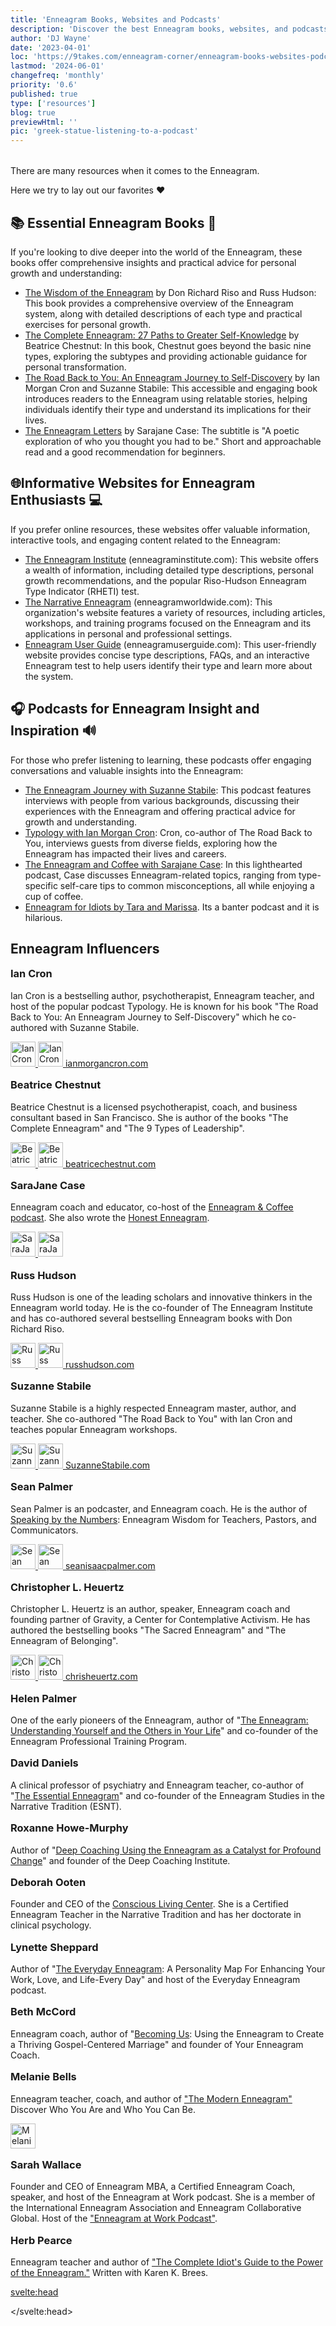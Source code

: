 ```yaml
---
title: 'Enneagram Books, Websites and Podcasts'
description: 'Discover the best Enneagram books, websites, and podcasts for personal growth and understanding. Dive deeper into this powerful system today.'
author: 'DJ Wayne'
date: '2023-04-01'
loc: 'https://9takes.com/enneagram-corner/enneagram-books-websites-podcasts'
lastmod: '2024-06-01'
changefreq: 'monthly'
priority: '0.6'
published: true
type: ['resources']
blog: true
previewHtml: ''
pic: 'greek-statue-listening-to-a-podcast'
---
```


<!-- todo go ham on this

be the hub
-->

<script>
	import  PopCard  from "$lib/components/atoms/PopCard.svelte";
  import instagram from '$lib/images/instagram.svg';
	import twitter from '$lib/images/twitter.svg';
</script>
<div
	style="display: flex;
    justify-content: center;
    margin: 1rem 0;
	"
>
  <PopCard
		image={`/blogs/greek-statue-listening-to-a-podcast.webp`}
		showIcon={false}
		displayText=""
    altText="a greek statue listening to a podcast"
    tint={false}
		subtext=""
	/>
</div>

There are many resources when it comes to the Enneagram.

Here we try to lay out our favorites ❤️

<article class="section-content">

## 📚 Essential Enneagram Books 📖

If you're looking to dive deeper into the world of the Enneagram, these books offer comprehensive insights and practical advice for personal growth and understanding:

- <a class="external-link" target="_blank" rel="noopener noreferrer" href="https://www.amazon.com/Wisdom-Enneagram-Psychological-Spiritual-Personality/dp/0553378201?&_encoding=UTF8&tag=9takes00-20&linkCode=ur2&linkId=934a7202b7f300b1da70746ab59814ba&camp=1789&creative=9325">The Wisdom of the Enneagram</a> by Don Richard Riso and Russ Hudson: This book provides a comprehensive overview of the Enneagram system, along with detailed descriptions of each type and practical exercises for personal growth.
- <a class="external-link" target="_blank" rel="noopener noreferrer" href="https://www.amazon.com/Complete-Enneagram-Paths-Greater-Self-Knowledge/dp/1938314549?&amp;_encoding=UTF&_encoding=UTF8&tag=9takes00-20&linkCode=ur2&linkId=e8ee276c6ed219e94e254fad11a53a64&camp=1789&creative=9325">The Complete Enneagram: 27 Paths to Greater Self-Knowledge</a> by Beatrice Chestnut: In this book, Chestnut goes beyond the basic nine types, exploring the subtypes and providing actionable guidance for personal transformation.
- <a class="external-link" target="_blank" rel="noopener noreferrer" href="https://www.amazon.com/dp/0830846190/?&amp;_encoding=UTF&_encoding=UTF8&tag=9takes00-20&linkCode=ur2&linkId=f8532d1f5c094f1cf0970a93df6d0cc8&camp=1789&creative=932">The Road Back to You: An Enneagram Journey to Self-Discovery</a> by Ian Morgan Cron and Suzanne Stabile: This accessible and engaging book introduces readers to the Enneagram using relatable stories, helping individuals identify their type and understand its implications for their lives.
- <a class="external-link" target="_blank" rel="noopener noreferrer" href="https://www.amazon.com/Enneagram-Letters-Poetic-Exploration-Thought/dp/1524875694?&amp;_encoding=UTF&_encoding=UTF8&tag=9takes00-20&linkCode=ur2&linkId=c6e1d60be1616d5fd8460f5f11567e14&camp=1789&creative=9325">The Enneagram Letters</a> by Sarajane Case: The subtitle is "A poetic exploration of who you thought you had to be." Short and approachable read and a good recommendation for beginners.

</article>

<article class="section-content">

## 🌐Informative Websites for Enneagram Enthusiasts 💻

If you prefer online resources, these websites offer valuable information, interactive tools, and engaging content related to the Enneagram:

- <a class="external-link" target="_blank" rel="noopener" href="https://www.enneagraminstitute.com/">The Enneagram Institute</a> (enneagraminstitute.com): This website offers a wealth of information, including detailed type descriptions, personal growth recommendations, and the popular Riso-Hudson Enneagram Type Indicator (RHETI) test.
- <a class="external-link" target="_blank" rel="noopener" href="https://www.narrativeenneagram.org/">The Narrative Enneagram</a> (enneagramworldwide.com): This organization's website features a variety of resources, including articles, workshops, and training programs focused on the Enneagram and its applications in personal and professional settings.
- <a class="external-link" target="_blank" rel="noopener" href="https://enneagramuserguide.com/">Enneagram User Guide</a> (enneagramuserguide.com): This user-friendly website provides concise type descriptions, FAQs, and an interactive Enneagram test to help users identify their type and learn more about the system.

</article>

<article class="section-content">

## 🎧 Podcasts for Enneagram Insight and Inspiration 🔊

For those who prefer listening to learning, these podcasts offer engaging conversations and valuable insights into the Enneagram:

- <a class="external-link" target="_blank" rel="noopener noreferrer" href="https://podcasts.apple.com/us/podcast/the-enneagram-journey/id1292950516">The Enneagram Journey with Suzanne Stabile</a>: This podcast features interviews with people from various backgrounds, discussing their experiences with the Enneagram and offering practical advice for growth and understanding.
- <a class="external-link" target="_blank" rel="noopener noreferrer" href="https://podcasts.apple.com/us/podcast/typology/id1254061093">Typology with Ian Morgan Cron</a>: Cron, co-author of The Road Back to You, interviews guests from diverse fields, exploring how the Enneagram has impacted their lives and careers.
- <a class="external-link" target="_blank" rel="noopener noreferrer" href="https://podcasts.apple.com/us/podcast/enneagram-coffee/id1447982978">The Enneagram and Coffee with Sarajane Case</a>: In this lighthearted podcast, Case discusses Enneagram-related topics, ranging from type-specific self-care tips to common misconceptions, all while enjoying a cup of coffee.
- <a class="external-link" target="_blank" rel="noopener noreferrer" href="https://www.podbean.com/podcast-detail/afar6-65fca/Enneagram-for-Idiots-Podcast">Enneagram for Idiots by Tara and Marissa</a>. Its a banter podcast and it is hilarious.

</article>

## Enneagram Influencers

<article class="section-content">
    <h3 style="padding: 0; margin-top: 1em"> Ian Cron</h3>
    Ian Cron is a bestselling author, psychotherapist, Enneagram teacher, and host of the popular podcast Typology. He
    is known for his book "The Road Back to You: An Enneagram Journey to Self-Discovery" which he co-authored with
    Suzanne Stabile.
    <p>
    <a class="external-link" target="_blank" rel="" href="https://www.instagram.com/ianmorgancron/">
        <img loading="lazy" src={instagram} alt="Ian Cron Instagram" title="Ian Cron Instagram" width="40" height="40"
            class="icon" />
    </a>
    <a class="external-link" target="_blank" rel="" href="https://twitter.com/ianmorgancron">
        <img loading="lazy" src={twitter} alt="Ian Cron Twitter" title="Ian Cron Twitter" width="40" height="40"
            class="icon" />
    </a>
    <a class="external-link" target="_blank" rel="" href="https://ianmorgancron.com">ianmorgancron.com</a>
    </p>
</article>

<article class="section-content">
    <h3 style="padding: 0; margin-top: 1em"> Beatrice Chestnut</h3>
    Beatrice Chestnut is a licensed psychotherapist, coach, and business consultant based in San Francisco. She is
    author of the books "The Complete Enneagram" and "The 9 Types of Leadership".
    <p>
    <a class="external-link" target="_blank" rel="" href="https://www.instagram.com/beatrice.chestnut/">
        <img loading="lazy" src={instagram} alt="Beatrice Chestnut Instagram" title="Beatrice Chestnut Instagram"
            width="40" height="40" class="icon" />
    </a>
    <a class="external-link" target="_blank" rel="" href="https://twitter.com/beatricemc2">
        <img loading="lazy" src={twitter} alt="Beatrice Chestnut Twitter" title="Beatrice Chestnut Twitter" width="40"
            height="40" class="icon" />
    </a>
    <a class="external-link" target="_blank" rel="" href="https://beatricechestnut.com">beatricechestnut.com</a>
    </p>
</article>

<article class="section-content">
    <h3 style="padding: 0; margin-top: 1em">SaraJane Case</h3>
    Enneagram coach and educator, co-host of the <a class="external-link" target="_blank" rel="noreferrer" href="https://podcasts.apple.com/us/podcast/enneagram-coffee/id1447982978">Enneagram & Coffee podcast</a>. She also wrote the <a class="external-link" target="_blank" rel="noreferrer" href="https://www.amazon.com/Honest-Enneagram-Sarajane-Case/dp/1524854026">Honest Enneagram</a>.
    <p>
    <a class="external-link" target="_blank" rel="noreferrer" href="https://www.instagram.com/sarajanecase/">
        <img loading="lazy" src={instagram} alt="SaraJane Case Instagram" title="SaraJane Case Instagram" width="40"
            height="40" class="icon" />
    </a>
    <a class="external-link" target="_blank" rel="noreferrer" href="https://twitter.com/sarajanecase">
        <img loading="lazy" src={twitter} alt="SaraJane Case Twitter" title="SaraJane Case Twitter" width="40"
            height="40" class="icon" />
    </a>
    </p>
</article>

<article class="section-content">
    <h3 style="padding: 0; margin-top: 1em"> Russ Hudson</h3>
    Russ Hudson is one of the leading scholars and innovative thinkers in the Enneagram world today. He is the
    co-founder of The Enneagram Institute and has co-authored several bestselling Enneagram books with Don Richard Riso.
    <p>
    <a class="external-link" target="_blank" rel="" href="https://www.instagram.com/hudson_russ/">
        <img loading="lazy" src={instagram} alt="Russ Hudson Instagram" title="Russ Hudson Instagram" width="40"
            height="40" class="icon" />
    </a>
    <a class="external-link" target="_blank" rel="" href="https://twitter.com/russ_hudson54">
        <img loading="lazy" src={twitter} alt="Russ Hudson Twitter" title="Russ Hudson Twitter" width="40" height="40"
            class="icon" />
    </a>
    <a class="external-link" target="_blank" rel="" href="https://russhudson.com">russhudson.com</a>
    </p>
</article>

<article class="section-content">
    <h3 style="padding: 0; margin-top: 1em"> Suzanne Stabile</h3>
    Suzanne Stabile is a highly respected Enneagram master, author, and teacher. She co-authored "The Road Back to You"
    with Ian Cron and teaches popular Enneagram workshops.
    <p>
    <a class="external-link" target="_blank" rel="" href="https://www.instagram.com/suzannestabile/">
        <img loading="lazy" src={instagram} alt="Suzanne Stabile Instagram" title="Suzanne Stabile Instagram" width="40"
            height="40" class="icon" />
    </a>
    <a class="external-link" target="_blank" rel="" href="https://twitter.com/SuzanneStabile">
        <img loading="lazy" src={twitter} alt="Suzanne Stabile Twitter" title="Suzanne Stabile Twitter" width="40"
            height="40" class="icon" />
    </a>
    <a class="external-link" target="_blank" rel="" href="https://SuzanneStabile.com">SuzanneStabile.com</a>
    </p>
</article>

<article class="section-content">
    <h3 style="padding: 0; margin-top: 1em"> Sean Palmer</h3>
    Sean Palmer is an podcaster, and Enneagram coach. He is the author of <a class="external-link" target="_blank" rel="noreferrer" href="https://www.amazon.com/Speaking-Numbers-Enneagram-Teachers-Communicators/dp/0830841660">Speaking by the Numbers</a>: Enneagram Wisdom for Teachers, Pastors, and Communicators.
    <p>
    <a class="external-link" target="_blank" rel="" href="https://www.instagram.com/seanisaacpalmer/">
        <img loading="lazy" src={instagram} alt="Sean Palmer Instagram" title="Sean Palmer Instagram" width="40"
            height="40" class="icon" />
    </a>
    <a class="external-link" target="_blank" rel="" href="https://twitter.com/seanpalmer">
        <img loading="lazy" src={twitter} alt="Sean Palmer Twitter" title="Sean Palmer Twitter" width="40" height="40"
            class="icon" />
    </a>
    <a class="external-link" target="_blank" rel="" href="https://seanisaacpalmer.com">seanisaacpalmer.com</a>
    </p>
</article>

<article class="section-content">
    <h3 style="padding: 0; margin-top: 1em"> Christopher L. Heuertz</h3>
    Christopher L. Heuertz is an author, speaker, Enneagram coach and founding partner of Gravity, a Center for
    Contemplative Activism. He has authored the bestselling books "The Sacred Enneagram" and "The Enneagram of
    Belonging".
    <p>
    <a class="external-link" target="_blank" rel="" href="https://www.instagram.com/chrisheuertz/">
        <img loading="lazy" src={instagram} alt="Christopher Heuertz Instagram" title="Christopher Heuertz Instagram"
            width="40" height="40" class="icon" />
    </a>
    <a class="external-link" target="_blank" rel="" href="https://twitter.com/ChrisHeuertz">
        <img loading="lazy" src={twitter} alt="Christopher Heuertz Twitter" title="Christopher Heuertz Twitter"
            width="40" height="40" class="icon" />
    </a>
    <a class="external-link" target="_blank" rel="" href="https://chrisheuertz.com">chrisheuertz.com</a>
    </p>
</article>

<article class="section-content">
    <h3 style="padding: 0; margin-top: 1em">Helen Palmer</h3>
    One of the early pioneers of the Enneagram, author of "<a class="external-link" target="_blank" rel="noreferrer" href="https://www.amazon.com/Enneagram-Understanding-Yourself-Others-Your/dp/0062506838">The Enneagram: Understanding Yourself and the Others in Your
    Life</a>" and co-founder of the Enneagram Professional Training Program.
</article>

<article class="section-content">
    <h3 style="padding: 0; margin-top: 1em">David Daniels</h3>
    A clinical professor of psychiatry and Enneagram teacher, co-author of "<a class="external-link" target="_blank" rel="noreferrer" href="https://www.amazon.com/Essential-Enneagram-Definitive-Personality-Self-Discovery/dp/0061713163">The Essential Enneagram</a>" and co-founder of
    the Enneagram Studies in the Narrative Tradition (ESNT).

</article>

<article class="section-content">
    <h3 style="padding: 0; margin-top: 1em">Roxanne Howe-Murphy</h3>
    Author of "<a class="external-link" target="_blank" rel="noreferrer" href="https://www.amazon.com/Deep-Coaching-Enneagram-Catalyst-Profound/dp/0979384702">Deep Coaching Using the Enneagram as a Catalyst for Profound Change</a>" and founder of the Deep Coaching
    Institute.
</article>

<article class="section-content">
    <h3 style="padding: 0; margin-top: 1em">Deborah Ooten</h3>
    Founder and CEO of the <a class="external-link" target="_blank" rel="noreferrer" href="https://www.goconscious.com/about-clc/staff/deborah-a-ooten-ph-d/">Conscious Living Center</a>. She is a Certified Enneagram Teacher in the Narrative Tradition and has her doctorate in clinical psychology.
</article>

<article class="section-content">
    <h3 style="padding: 0; margin-top: 1em">Lynette Sheppard</h3>
    Author of "<a class="external-link" target="_blank" rel="noreferrer" href="https://www.amazon.com/Everyday-Enneagram-Personality-Enhancing-Every-ebook/dp/B00CX7PSIC">The Everyday Enneagram</a>: A Personality Map For Enhancing Your Work, Love, and Life-Every Day" and host of
    the Everyday Enneagram podcast.
</article>

<article class="section-content">
    <h3 style="padding: 0; margin-top: 1em">Beth McCord</h3>
    Enneagram coach, author of "<a class="external-link" target="_blank" rel="noreferrer" href="https://www.amazon.com/Becoming-Us-Enneagram-Thriving-Gospel-Centered/dp/1642794163">Becoming Us</a>: Using the Enneagram to Create a Thriving Gospel-Centered Marriage" and
    founder of Your Enneagram Coach.
</article>

<article class="section-content">
    <h3 style="padding: 0; margin-top: 1em">Melanie Bells</h3>
    Enneagram teacher, coach, and author of <a class="external-link" target="_blank" rel="noreferrer" href="https://www.amazon.com/Modern-Enneagram-Discover-Who-You/dp/1939754070">"The Modern
    Enneagram"</a> Discover Who You Are and Who You Can Be.
    <p>
    <a class="external-link" target="_blank" rel="" href="https://twitter.com/InspireEnvision">
        <img loading="lazy" src={twitter} alt="Melanie Bell Twitter" title="Melanie Bell Twitter" width="40" height="40"
            class="icon" />
    </a>
    </p>
</article>

<article class="section-content">
    <h3 style="padding: 0; margin-top: 1em">Sarah Wallace</h3>
    Founder and CEO of Enneagram MBA, a Certified Enneagram Coach, speaker, and host of the Enneagram at Work podcast.
    She is a member of the International Enneagram Association and Enneagram Collaborative Global. Host of the <a class="external-link" target="_blank" rel="noreferrer" href="https://www.enneagrammba.com/podcast">"Enneagram at Work Podcast"</a>.

</article>

<article class="section-content">
    <h3 style="padding: 0; margin-top: 1em">Herb Pearce</h3>
    Enneagram teacher and author of <a class="external-link" target="_blank" rel="noreferrer" href="https://www.amazon.com/Complete-Idiots-Guide-Power-Enneagram/dp/159257694X">"The Complete Idiot's Guide to the Power of the Enneagram."</a> Written with Karen K.
    Brees.
</article>

<svelte:head>

<script type="application/ld+json">
{
    "@context": "http://schema.org",
    "@type": "BlogPosting",
    "about": {
        "@type": "Thing",
        "name": "Enneagram of Personality",
        "description": "The Enneagram of Personality or simply the Enneagram is a model of the human psyche which is principally understood and taught as a typology of nine interconnected personality types. Although the origins and history of ideas associated with the Enneagram of Personality are disputed contemporary approaches are principally derived from the teachings of the Bolivian psycho-spiritual teacher Oscar Ichazo from the 1950s and the Chilean psychiatrist Claudio Naranjo from the 1970s",
        "SameAs": [
            "https://www.wikidata.org/wiki/Q273047",
            "http://en.wikipedia.org/wiki/Enneagram_of_Personality"
        ]
    },
    "articleSection": "Psychology",
    "creator": {
        "@type": "Person",
        "name": "DJ Wayne",
        "sameAs": ["https://www.instagram.com/djwayne3/", "https://www.youtube.com/@djwayne3", "https://www.linkedin.com/in/davidtwayne/", "https://twitter.com/djwayne3"
        ]
    },
    "author": {
      "@type": "Person",
      "name": "DJ Wayne",
      "sameAs": [
        "https://www.instagram.com/djwayne3/", "https://www.youtube.com/@djwayne3", "https://www.linkedin.com/in/davidtwayne/", "https://twitter.com/djwayne3"
      ]
    },
    "dateModified": "2024-06-01",
    "datePublished": "2023-04-01",
    "description": "Learn about the Enneagram, a personality typing system that describes nine distinct types of individuals and how its concepts can be traced back to the work of Sigmund Freud and Plato.",
    "headline": "Books and Websites for Learning More About the Enneagram",
    "mainEntityOfPage": {
      "id": "https://9takes.com/enneagram-corner/enneagram-books-websites-podcasts",
      "@type": "WebPage"
    },
    "image": {
        "@type": "ImageObject",
        "height": 900,
        "url": "https://9takes.com/blogs/greek-statue-listening-to-a-podcast.webp",
        "width": 900
      },
    "mentions": [
      {
        "@type": "Thing",
        "name": "Enneagram of Personality",
        "description": "The Enneagram of Personality or simply the Enneagram is a model of the human psyche which is principally understood and taught as a typology of nine interconnected personality types. Although the origins and history of ideas associated with the Enneagram of Personality are disputed contemporary approaches are principally derived from the teachings of the Bolivian psycho-spiritual teacher Oscar Ichazo from the 1950s and the Chilean psychiatrist Claudio Naranjo from the 1970s",
        "sameAs": [
            "https://www.wikidata.org/wiki/Q273047",
            "http://en.wikipedia.org/wiki/Enneagram_of_Personality"
        ]
      },
      {
        "@type": "Book",
        "author": [
          {
            "@type": "Person",
            "name": "Don Richard Riso",
            "sameAs": [
              "https://en.wikipedia.org/wiki/Don_Richard_Riso",
              "https://www.amazon.com/stores/Don-Richard-Riso/author/B001H6SD5U?ref=ap_rdr&store_ref=ap_rdr&isDramIntegrated=true&shoppingPortalEnabled=true"
            ]
          },
          {
            "@type": "Person",
            "name": "Russ Hudson",
            "sameAs": [
              "https://www.instagram.com/hudson_russ/?hl=enn",
              "https://twitter.com/russ_hudson54?lang=en",
              "https://www.linkedin.com/in/russ-hudson-2a4596109/",
              "https://www.amazon.com/stores/Russ-Hudson/author/B001H6OLXI?ref=ap_rdr&store_ref=ap_rdr&isDramIntegrated=true&shoppingPortalEnabled=true"
            ],
            "url": "https://russhudson.com/"
          }
        ],
        "name": "The Wisdom of the Enneagram"
      },
      {
        "@type": "Book",
        "author": {
          "@type": "Person",
          "name": "Beatrice Chestnut",
          "sameAs": [
            "https://twitter.com/beatricemc2?lang=en",
            "https://twitter.com/dr_beachestnut",
            "https://www.instagram.com/beatrice.chestnut/?hl=en",
            "https://www.amazon.com/Books-Beatrice-Chestnut/s?rh=n%3A283155%2Cp_27%3ABeatrice+Chestnut"
          ],
          "url": "https://www.beatricechestnut.com/"
        },
        "name": "The Complete Enneagram: 27 Paths to Greater Self-Knowledge"
      },
      {
        "@type": "Book",
        "author": {
          "@type": "Person",
          "name": "Sarajane Case",
          "sameAs": [
            "https://www.instagram.com/sarajanecase/?hl=en",
            "https://twitter.com/sarajanecase?lang=en",
            "https://www.youtube.com/sarajanecase"
          ],
          "url": "https://sarajane-case-llc-1.showit.site/"
        },
        "name": "The Enneagram Letters"
      },
      {
        "@type": "Book",
        "author": [
          {
            "@type": "Person",
            "jobTitle": "Author",
            "name": "Ian Morgan Cron",
            "sameAs": [
              "https://twitter.com/ianmorgancron/",
              "https://www.instagram.com/ianmorgancron/?hl=en",
              "https://www.amazon.com/stores/Ian-Morgan-Cron/author/B001K8737O"
            ],
            "url": "https://www.ianmorgancron.com/"
          },
          {
            "@type": "Person",
            "jobTitle": "Author",
            "name": "Suzanne Stabile",
            "sameAs": [
              "https://www.instagram.com/suzannestabile/",
              "https://twitter.com/SuzanneStabile"
            ],
            "url": "https://suzannestabile.com/"
          }
        ],
        "name": "The Road Back to You: An Enneagram Journey to Self-Discovery"
      },
      {
        "@type": "PodcastEpisode",
        "name": "The Enneagram Journey"
      },
      {
        "@type": "PodcastEpisode",
        "name": "Typology"
      },
      {
        "@type": "PodcastEpisode",
        "name": "The Enneagram and Coffee"
      },
      {
        "@type": "PodcastEpisode",
        "about": {
              "@type": "Thing",
              "name": "Enneagram of Personality",
              "description": "The Enneagram of Personality or simply the Enneagram is a model of the human psyche which is principally understood and taught as a typology of nine interconnected personality types. Although the origins and history of ideas associated with the Enneagram of Personality are disputed contemporary approaches are principally derived from the teachings of the Bolivian psycho-spiritual teacher Oscar Ichazo from the 1950s and the Chilean psychiatrist Claudio Naranjo from the 1970s",
              "SameAs": [
                  "https://www.wikidata.org/wiki/Q273047",
                  "http://en.wikipedia.org/wiki/Enneagram_of_Personality"
              ]
          },
        "name": "Enneagram for Idiots",
        "sameAs": "https://twitter.com/enneaforidiots",
        "url": "https://www.enneagramforidiots.com/"
      }
    ],
    "publisher": {
        "@type": "Organization",
        "sameAs": ["https://www.instagram.com/9takesdotcom/", "https://twitter.com/9takesdotcom"],
        "logo": {
          "@type": "ImageObject",
          "url": "https://9takes.com/brand/aero.png"
        },
        "name": "9takes"
      }
  }
</script>

</svelte:head>

<style lang="scss">
</style>
